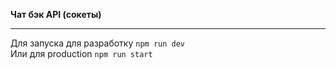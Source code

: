 **Чат бэк API (сокеты)**
*****

Для запуска для разработку  `npm run dev`  
Или для production  `npm run start` 


